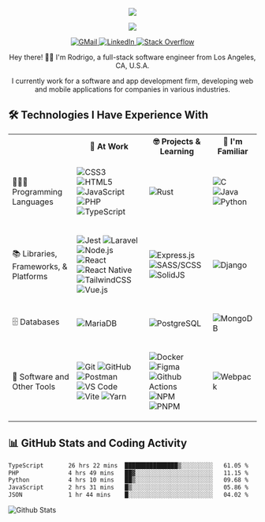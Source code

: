 <p align="center">
    <img src="https://readme-typing-svg.demolab.com?font=Source+Code+Pro&weight=300&size=32&duration=1&pause=1&color=03EDF7&center=true&vCenter=true&repeat=false&width=435&lines=Rodrigo+Bondoc">
</p>

<p align="center">
    <img src="https://readme-typing-svg.demolab.com?font=Source+Code+Pro&duration=3000&pause=1000&color=03EDF7&center=true&vCenter=true&width=435&lines=Full-stack+software+engineer...;...developing+web+and+mobile+apps...;...and+always+learning+new+things!">
</p>

<p align="center">
    <a href="mailto:rbondoc96@gmail.com">
        <img alt="GMail" src="https://img.shields.io/badge/Gmail-D14836?style=for-the-badge&logo=gmail&logoColor=white">
    </a>
    <a href="https://www.linkedin.com/in/rbondoc96" target="_blank" rel="noreferrer">
        <img alt="LinkedIn" src="https://img.shields.io/badge/linkedin-%230077B5.svg?style=for-the-badge&logo=linkedin&logoColor=white">
    </a>
    <a href="https://stackoverflow.com/users/14271589/rbondoc96" target="_blank" rel="noreferrer">
        <img alt="Stack Overflow" src="https://img.shields.io/badge/-Stackoverflow-FE7A16?style=for-the-badge&logo=stack-overflow&logoColor=white">
    </a>
</p>

<p align="center">
Hey there! 👋🏽 I'm Rodrigo, a full-stack software engineer from Los Angeles, CA, U.S.A.
</p>
<p align="center">
I currently work for a software and app development firm, developing web and mobile applications for companies in various industries.
</p>

## 🛠️ Technologies I Have Experience With

<table>
    <tr>
        <th></th>
        <th>🧳 At Work</th>
        <th>🤓 Projects &amp; Learning</th>
        <th>🧠 I&apos;m Familiar</th>
    </tr>
    <tr>
        <td>
            👨🏽‍💻 Programming Languages
        </td>
        <td>
            <p>
                <img alt="CSS3" src="https://img.shields.io/badge/CSS3-1572B6?style=for-the-badge&logo=css3&logoColor=white">
                <img alt="HTML5" src="https://img.shields.io/badge/HTML5-E34F26?style=for-the-badge&logo=html5&logoColor=white">
                <img alt="JavaScript" src="https://img.shields.io/badge/javascript-%23323330.svg?style=for-the-badge&logo=javascript&logoColor=%23F7DF1E">
                <img alt="PHP" src="https://img.shields.io/badge/php-%23777BB4.svg?style=for-the-badge&logo=php&logoColor=white">
                <img alt="TypeScript" src="https://img.shields.io/badge/typescript-%23007ACC.svg?style=for-the-badge&logo=typescript&logoColor=white">
            </p>
        </td>
        <td>
            <p>
                <img alt="Rust" src="https://img.shields.io/badge/rust-%23000000.svg?style=for-the-badge&logo=rust&logoColor=white">
            </p>
        </td>
        <td>
            <p>
                <img alt="C" src="https://img.shields.io/badge/c-%2300599C.svg?style=for-the-badge&logo=c&logoColor=white">
                <img alt="Java" src="https://img.shields.io/badge/java-%23ED8B00.svg?style=for-the-badge&logo=openjdk&logoColor=white">
                <img alt="Python" src="https://img.shields.io/badge/python-3670A0?style=for-the-badge&logo=python&logoColor=ffdd54">
            </p>
        </td>
    </tr>
    <tr>
        <td>📚 Libraries, Frameworks, &amp; Platforms</td>
        <td>
            <p>
                <img alt="Jest" src="https://img.shields.io/badge/-jest-%23C21325?style=for-the-badge&logo=jest&logoColor=white">
                <img alt="Laravel" src="https://img.shields.io/badge/laravel-%23FF2D20.svg?style=for-the-badge&logo=laravel&logoColor=white">
                <img alt="Node.js" src="https://img.shields.io/badge/node.js-6DA55F?style=for-the-badge&logo=node.js&logoColor=white">
                <img alt="React" src="https://img.shields.io/badge/React-20232A?style=for-the-badge&logo=react&logoColor=61DAFB" />
                <img alt="React Native" src="https://img.shields.io/badge/React_Native-20232A?style=for-the-badge&logo=react&logoColor=61DAFB">
                <img alt="TailwindCSS" src="https://img.shields.io/badge/tailwindcss-%2338B2AC.svg?style=for-the-badge&logo=tailwind-css&logoColor=white">
                <img alt="Vue.js" src="https://img.shields.io/badge/vuejs-%2335495e.svg?style=for-the-badge&logo=vuedotjs&logoColor=%234FC08">
            </p>
        </td>
        <td>
            <p>
                <img alt="Express.js" src="https://img.shields.io/badge/express.js-%23404d59.svg?style=for-the-badge&logo=express&logoColor=%2361DAFB">
                <img alt="SASS/SCSS" src="https://img.shields.io/badge/SASS-hotpink.svg?style=for-the-badge&logo=SASS&logoColor=white">
                <img alt="SolidJS" src="https://img.shields.io/badge/SolidJS-2c4f7c?style=for-the-badge&logo=solid&logoColor=c8c9cb">
            </p>
        </td>
        <td>
            <p>
                <img alt="Django" src="https://img.shields.io/badge/django-%23092E20.svg?style=for-the-badge&logo=django&logoColor=white">
            </p>
        </td>
    </tr>
    <tr>
        <td>🗄️ Databases</td>
        <td>
            <p>
                <img alt="MariaDB" src="https://img.shields.io/badge/MariaDB-003545?style=for-the-badge&logo=mariadb&logoColor=white">
            </p>
        </td>
        <td>
            <p>
                <img alt="PostgreSQL" src="https://img.shields.io/badge/postgres-%23316192.svg?style=for-the-badge&logo=postgresql&logoColor=white">
            </p>
        </td>
        <td>
            <p>
                <img alt="MongoDB" src="https://img.shields.io/badge/MongoDB-%234ea94b.svg?style=for-the-badge&logo=mongodb&logoColor=white">
            </p>
        </td>
    </tr>
    <tr>
        <td>🧰 Software and Other Tools</td>
        <td>
            <p>
                <img alt="Git" src="https://img.shields.io/badge/git-%23F05033.svg?style=for-the-badge&logo=git&logoColor=white">
                <img alt="GitHub" src="https://img.shields.io/badge/github-%23121011.svg?style=for-the-badge&logo=github&logoColor=white">
                <img alt="Postman" src="https://img.shields.io/badge/Postman-FF6C37?style=for-the-badge&logo=postman&logoColor=white">
                <img alt="VS Code" src="https://img.shields.io/badge/Visual%20Studio%20Code-0078d7.svg?style=for-the-badge&logo=visual-studio-code&logoColor=white">
                <img alt="Vite" src="https://img.shields.io/badge/vite-%23646CFF.svg?style=for-the-badge&logo=vite&logoColor=white">
                <img alt="Yarn" src="https://img.shields.io/badge/yarn-%232C8EBB.svg?style=for-the-badge&logo=yarn&logoColor=white">
            </p>
        </td>
        <td>
            <p>
                <img alt="Docker" src="https://img.shields.io/badge/docker-%230db7ed.svg?style=for-the-badge&logo=docker&logoColor=white">
                <img alt="Figma" src="https://img.shields.io/badge/figma-%23F24E1E.svg?style=for-the-badge&logo=figma&logoColor=white">
                <img alt="Github Actions" src="https://img.shields.io/badge/github%20actions-%232671E5.svg?style=for-the-badge&logo=githubactions&logoColor=white">
                <img alt="NPM" src="https://img.shields.io/badge/NPM-%23CB3837.svg?style=for-the-badge&logo=npm&logoColor=white">
                <img alt="PNPM" src="https://img.shields.io/badge/pnpm-%234a4a4a.svg?style=for-the-badge&logo=pnpm&logoColor=f69220">
            </p>
        </td>
        <td>
            <p>
                <img alt="Webpack" src="https://img.shields.io/badge/webpack-%238DD6F9.svg?style=for-the-badge&logo=webpack&logoColor=black">
            </p>
        </td>
    </tr>
</table>

## 📊 GitHub Stats and Coding Activity

<!--START_SECTION:waka-->

```txt
TypeScript       26 hrs 22 mins  ███████████████▒░░░░░░░░░   61.05 %
PHP              4 hrs 49 mins   ██▓░░░░░░░░░░░░░░░░░░░░░░   11.15 %
Python           4 hrs 10 mins   ██▒░░░░░░░░░░░░░░░░░░░░░░   09.68 %
JavaScript       2 hrs 31 mins   █▒░░░░░░░░░░░░░░░░░░░░░░░   05.86 %
JSON             1 hr 44 mins    █░░░░░░░░░░░░░░░░░░░░░░░░   04.02 %
```

<!--END_SECTION:waka-->

<img alt="Github Stats" src="https://github-readme-stats.vercel.app/api?username=rbondoc96&count_private=true&show_icons=true&theme=tokyonight&hide=stars">
